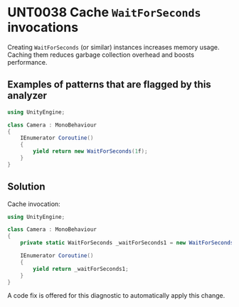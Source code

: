 # UNT0038 Cache `WaitForSeconds` invocations

Creating `WaitForSeconds` (or similar) instances increases memory usage. Caching them reduces garbage collection overhead and boosts performance.

## Examples of patterns that are flagged by this analyzer

```csharp
using UnityEngine;

class Camera : MonoBehaviour
{
    IEnumerator Coroutine()
    {
        yield return new WaitForSeconds(1f);
    }
}
```

## Solution

Cache invocation:

```csharp
using UnityEngine;

class Camera : MonoBehaviour
{
    private static WaitForSeconds _waitForSeconds1 = new WaitForSeconds(1f);

    IEnumerator Coroutine()
    {
        yield return _waitForSeconds1;
    }
}
```

A code fix is offered for this diagnostic to automatically apply this change.
